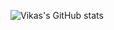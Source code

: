 ![Vikas's GitHub stats](https://github-readme-stats.vercel.app/api?username=vikas-kundu&show_icons=true&theme=radical)
